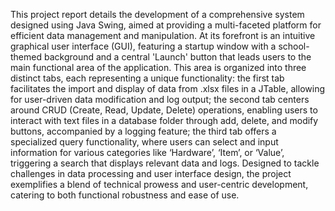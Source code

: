 This project report details the development of a comprehensive system designed using Java Swing, aimed at providing a multi-faceted platform for efficient data management and manipulation.
At its forefront is an intuitive graphical user interface (GUI), featuring a startup window with a school-themed background and a central 'Launch' button that leads users to the main functional area of the application.
This area is organized into three distinct tabs, each representing a unique functionality: the first tab facilitates the import and display of data from .xlsx files in a JTable, allowing for user-driven data modification and log output;  the second tab centers around CRUD (Create, Read, Update, Delete) operations, enabling users to interact with text files in a database folder through add, delete, and modify buttons, accompanied by a logging feature;  the third tab offers a specialized query functionality, where users can select and input information for various categories like ‘Hardware’, ‘Item’, or ‘Value’, triggering a search that displays relevant data and logs.  Designed to tackle challenges in data processing and user interface design, the project exemplifies a blend of technical prowess and user-centric development, catering to both functional robustness and ease of use.
